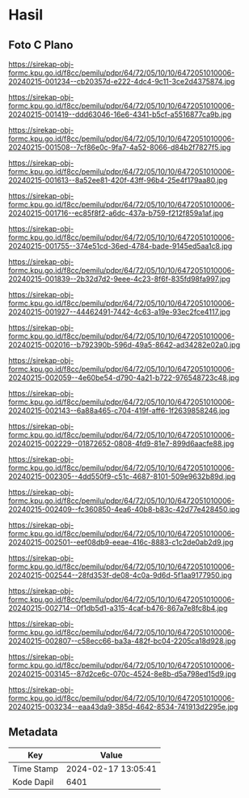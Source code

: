# Hasil

## Foto C Plano

https://sirekap-obj-formc.kpu.go.id/f8cc/pemilu/pdpr/64/72/05/10/10/6472051010006-20240215-001234--cb20357d-e222-4dc4-9c11-3ce2d4375874.jpg

https://sirekap-obj-formc.kpu.go.id/f8cc/pemilu/pdpr/64/72/05/10/10/6472051010006-20240215-001419--ddd63046-16e6-4341-b5cf-a5516877ca9b.jpg

https://sirekap-obj-formc.kpu.go.id/f8cc/pemilu/pdpr/64/72/05/10/10/6472051010006-20240215-001508--7cf86e0c-9fa7-4a52-8066-d84b2f7827f5.jpg

https://sirekap-obj-formc.kpu.go.id/f8cc/pemilu/pdpr/64/72/05/10/10/6472051010006-20240215-001613--8a52ee81-420f-43ff-96b4-25e4f179aa80.jpg

https://sirekap-obj-formc.kpu.go.id/f8cc/pemilu/pdpr/64/72/05/10/10/6472051010006-20240215-001716--ec85f8f2-a6dc-437a-b759-f212f859a1af.jpg

https://sirekap-obj-formc.kpu.go.id/f8cc/pemilu/pdpr/64/72/05/10/10/6472051010006-20240215-001755--374e51cd-36ed-4784-bade-9145ed5aa1c8.jpg

https://sirekap-obj-formc.kpu.go.id/f8cc/pemilu/pdpr/64/72/05/10/10/6472051010006-20240215-001839--2b32d7d2-9eee-4c23-8f6f-835fd98fa997.jpg

https://sirekap-obj-formc.kpu.go.id/f8cc/pemilu/pdpr/64/72/05/10/10/6472051010006-20240215-001927--44462491-7442-4c63-a19e-93ec2fce4117.jpg

https://sirekap-obj-formc.kpu.go.id/f8cc/pemilu/pdpr/64/72/05/10/10/6472051010006-20240215-002016--b792390b-596d-49a5-8642-ad34282e02a0.jpg

https://sirekap-obj-formc.kpu.go.id/f8cc/pemilu/pdpr/64/72/05/10/10/6472051010006-20240215-002059--4e60be54-d790-4a21-b722-976548723c48.jpg

https://sirekap-obj-formc.kpu.go.id/f8cc/pemilu/pdpr/64/72/05/10/10/6472051010006-20240215-002143--6a88a465-c704-419f-aff6-1f2639858246.jpg

https://sirekap-obj-formc.kpu.go.id/f8cc/pemilu/pdpr/64/72/05/10/10/6472051010006-20240215-002229--01872652-0808-4fd9-81e7-899d6aacfe88.jpg

https://sirekap-obj-formc.kpu.go.id/f8cc/pemilu/pdpr/64/72/05/10/10/6472051010006-20240215-002305--4dd550f9-c51c-4687-8101-509e9632b89d.jpg

https://sirekap-obj-formc.kpu.go.id/f8cc/pemilu/pdpr/64/72/05/10/10/6472051010006-20240215-002409--fc360850-4ea6-40b8-b83c-42d77e428450.jpg

https://sirekap-obj-formc.kpu.go.id/f8cc/pemilu/pdpr/64/72/05/10/10/6472051010006-20240215-002501--eef08db9-eeae-416c-8883-c1c2de0ab2d9.jpg

https://sirekap-obj-formc.kpu.go.id/f8cc/pemilu/pdpr/64/72/05/10/10/6472051010006-20240215-002544--28fd353f-de08-4c0a-9d6d-5f1aa9177950.jpg

https://sirekap-obj-formc.kpu.go.id/f8cc/pemilu/pdpr/64/72/05/10/10/6472051010006-20240215-002714--0f1db5d1-a315-4caf-b476-867a7e8fc8b4.jpg

https://sirekap-obj-formc.kpu.go.id/f8cc/pemilu/pdpr/64/72/05/10/10/6472051010006-20240215-002807--c58ecc66-ba3a-482f-bc04-2205ca18d928.jpg

https://sirekap-obj-formc.kpu.go.id/f8cc/pemilu/pdpr/64/72/05/10/10/6472051010006-20240215-003145--87d2ce6c-070c-4524-8e8b-d5a798ed15d9.jpg

https://sirekap-obj-formc.kpu.go.id/f8cc/pemilu/pdpr/64/72/05/10/10/6472051010006-20240215-003234--eaa43da9-385d-4642-8534-741913d2295e.jpg


## Metadata

| Key        | Value               |
| ---------- | ------------------- |
| Time Stamp | 2024-02-17 13:05:41 |
| Kode Dapil | 6401                |



